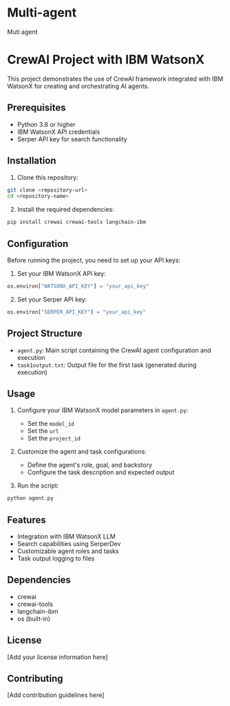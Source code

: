 # Multi-agent
Muti agent 
# CrewAI Project with IBM WatsonX

This project demonstrates the use of CrewAI framework integrated with IBM WatsonX for creating and orchestrating AI agents.

## Prerequisites

- Python 3.8 or higher
- IBM WatsonX API credentials
- Serper API key for search functionality

## Installation

1. Clone this repository:
```bash
git clone <repository-url>
cd <repository-name>
```

2. Install the required dependencies:
```bash
pip install crewai crewai-tools langchain-ibm
```

## Configuration

Before running the project, you need to set up your API keys:

1. Set your IBM WatsonX API key:
```python
os.environ["WATSONX_API_KEY"] = "your_api_key"
```

2. Set your Serper API key:
```python
os.environ["SERPER_API_KEY"] = "your_api_key"
```

## Project Structure

- `agent.py`: Main script containing the CrewAI agent configuration and execution
- `task1output.txt`: Output file for the first task (generated during execution)

## Usage

1. Configure your IBM WatsonX model parameters in `agent.py`:
   - Set the `model_id`
   - Set the `url`
   - Set the `project_id`

2. Customize the agent and task configurations:
   - Define the agent's role, goal, and backstory
   - Configure the task description and expected output

3. Run the script:
```bash
python agent.py
```

## Features

- Integration with IBM WatsonX LLM
- Search capabilities using SerperDev
- Customizable agent roles and tasks
- Task output logging to files

## Dependencies

- crewai
- crewai-tools
- langchain-ibm
- os (built-in)

## License

[Add your license information here]

## Contributing

[Add contribution guidelines here] 
